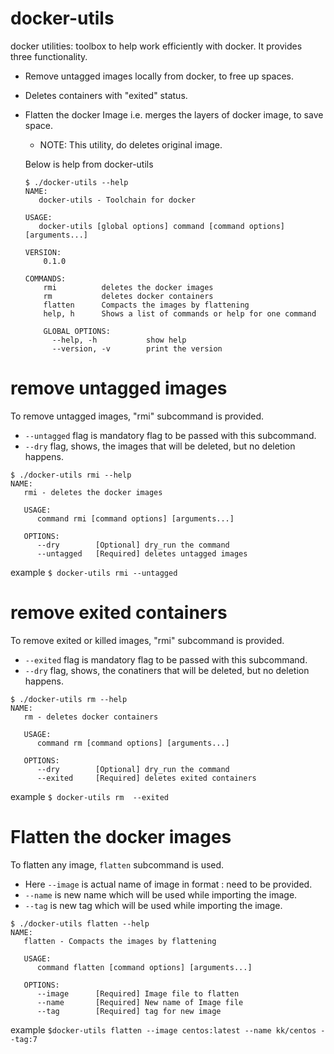 # docker-utils
docker utilities: toolbox to help work efficiently with docker.
It provides three functionality.
- Remove untagged images locally from docker, to free up spaces.
- Deletes containers with "exited" status.
- Flatten the docker Image i.e. merges the layers of docker image, to save space.
    - NOTE: This utility, do deletes original image.

    Below is help from docker-utils
    ```
    $ ./docker-utils --help
    NAME:
       docker-utils - Toolchain for docker

    USAGE:
       docker-utils [global options] command [command options] [arguments...]

    VERSION:
        0.1.0

    COMMANDS:
        rmi          deletes the docker images
        rm           deletes docker containers
        flatten      Compacts the images by flattening
        help, h      Shows a list of commands or help for one command

        GLOBAL OPTIONS:
          --help, -h           show help
          --version, -v        print the version
    ```

# remove untagged images

To remove untagged images, "rmi" subcommand is provided.
- ``--untagged`` flag is mandatory flag to be passed with this subcommand.
- ``--dry`` flag, shows, the images that will be deleted, but no deletion happens.

```
$ ./docker-utils rmi --help
NAME:
   rmi - deletes the docker images

   USAGE:
      command rmi [command options] [arguments...]

   OPTIONS:
      --dry        [Optional] dry_run the command
      --untagged   [Required] deletes untagged images
```

example
  ``$ docker-utils rmi --untagged``

# remove exited containers

To remove exited or killed images, "rmi" subcommand is provided.
- ``--exited`` flag is mandatory flag to be passed with this subcommand.
- ``--dry`` flag, shows, the conatiners that will be deleted, but no deletion happens.

```
$ ./docker-utils rm --help
NAME:
   rm - deletes docker containers

   USAGE:
      command rm [command options] [arguments...]

   OPTIONS:
      --dry        [Optional] dry_run the command
      --exited     [Required] deletes exited containers
   ```
example
   ``$ docker-utils rm  --exited``


# Flatten the docker images
To flatten any image, ``flatten`` subcommand is used.
- Here ``--image`` is actual name of image in format <repo-name>:<tag> need to be provided.
- ``--name`` is new name which will be used while importing the image.
- ``--tag`` is new tag which will be used while importing the image.

```
$ ./docker-utils flatten --help
NAME:
   flatten - Compacts the images by flattening

   USAGE:
      command flatten [command options] [arguments...]

   OPTIONS:
      --image      [Required] Image file to flatten
      --name       [Required] New name of Image file
      --tag        [Required] tag for new image
```
example
   ``$docker-utils flatten --image centos:latest --name kk/centos --tag:7``

